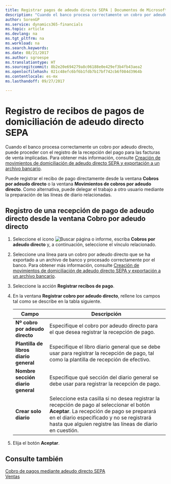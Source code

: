 ```yaml
---
title: Registrar pagos de adeudo directo SEPA | Documentos de Microsoft
description: "Cuando el banco procesa correctamente un cobro por adeudo directo, puede proceder con el registro de la recepción del pago para las facturas de venta implicadas."
author: SorenGP
ms.service: dynamics365-financials
ms.topic: article
ms.devlang: na
ms.tgt_pltfrm: na
ms.workload: na
ms.search.keywords: 
ms.date: 08/21/2017
ms.author: sgroespe
ms.translationtype: HT
ms.sourcegitcommit: 8b2e20e694279a8c06188e0e429ef3b4fb43aea2
ms.openlocfilehash: 021c48efc6bf6b1fdb7b17bf742cb6f084d3964b
ms.contentlocale: es-mx
ms.lasthandoff: 09/27/2017

---
```

# <a name="how-to-post-sepa-direct-debit-payment-receipts"></a>Registro de recibos de pagos de domiciliación de adeudo directo SEPA
Cuando el banco procesa correctamente un cobro por adeudo directo, puede proceder con el registro de la recepción del pago para las facturas de venta implicadas. Para obtener más información, consulte [Creación de movimientos de domiciliación de adeudo directo SEPA y exportación a un archivo bancario](finance-how-create-sepa-direct-debit-collection-entries-export-bank-file.md).  

Puede registrar el recibo de pago directamente desde la ventana **Cobros por adeudo directo** o la ventana **Movimientos de cobros por adeudo directo**. Como alternativa, puede delegar el trabajo a otro usuario mediante la preparación de las líneas de diario relacionadas.  

## <a name="to-post-a-direct-debit-payment-receipt-from-the-direct-debit-collections-window"></a>Registro de una recepción de pago de adeudo directo desde la ventana Cobro por adeudo directo  
1. Seleccione el icono ![Buscar página o informe](media/ui-search/search_small.png "icono Buscar página o informe"), escriba **Cobros por adeudo directo** y, a continuación, seleccione el vínculo relacionado.  
2. Seleccione una línea para un cobro por adeudo directo que se ha exportado a un archivo de banco y procesado correctamente por el banco. Para obtener más información, consulte [Creación de movimientos de domiciliación de adeudo directo SEPA y exportación a un archivo bancario](finance-how-create-sepa-direct-debit-collection-entries-export-bank-file.md).  
3. Seleccione la acción **Registrar recibos de pago**.  
4. En la ventana **Registrar cobro por adeudo directo**, rellene los campos tal como se describe en la tabla siguiente.  

    |Campo|Descripción|  
    |---------------------------------|---------------------------------------|  
    |**Nº cobro por adeudo directo**|Especifique el cobro por adeudo directo para el que desea registrar la recepción de pago.|  
    |**Plantilla de libros diario general**|Especifique el libro diario general que se debe usar para registrar la recepción de pago, tal como la plantilla de recepción de efectivo.|  
    |**Nombre sección diario general**|Especifique qué sección del diario general se debe usar para registrar la recepción de pago.|  
    |**Crear solo diario**|Seleccione esta casilla si no desea registrar la recepción de pago al seleccionar el botón **Aceptar**. La recepción de pago se preparará en el diario especificado y no se registrará hasta que alguien registre las líneas de diario en cuestión.|  

5. Elija el botón **Aceptar**.  

## <a name="see-also"></a>Consulte también  
 [Cobro de pagos mediante adeudo directo SEPA](finance-collect-payments-with-sepa-direct-debit.md)   
 [Ventas](sales-manage-sales.md)

